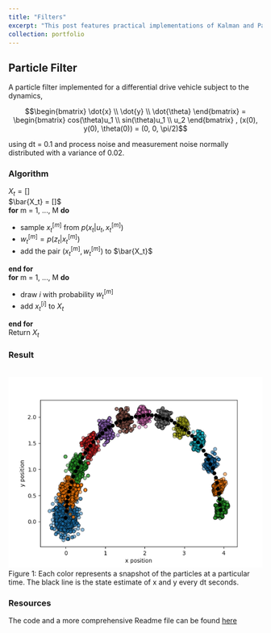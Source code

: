 ```yaml
---
title: "Filters"
excerpt: "This post features practical implementations of Kalman and Particle filters—widely employed algorithms in robotics to address uncertainties within the environment. By effectively accommodating these uncertainties, the filters play a crucial role in enhancing state estimation and control, contributing to the robust performance of robotic systems. <br/><img src='/images/particlefilter.png'>"
collection: portfolio
---
```


## Particle Filter 
A particle filter implemented for a differential drive vehicle subject to the dynamics, 

```math
\begin{bmatrix} \dot{x} \\ \dot{y} \\ \dot{\theta} \end{bmatrix} = \begin{bmatrix} cos(\theta)u_1 \\ sin(\theta)u_1  \\ u_2  \end{bmatrix} , (x(0), y(0), \theta(0)) = (0, 0, \pi/2)
```

using dt = 0.1 and process noise and measurement noise normally distributed with a variance of 0.02.

### Algorithm 

$X_t = []$  
$\bar{X_t} = []$  
**for** m = 1, ..., M **do**  
* sample $x^{[m]}_t$ from $p(x_t|u_t,x^{[m]}_t)$  
* $w^{[m]}_t = p(z_t|x^{[m]}_t)$
* add the pair $(x^{[m]}_t, w^{[m]}_t)$ to $\bar{X_t}$  

**end for**  
**for** m = 1, ..., M **do**  
* draw *i* with probability $w^{[m]}_t$ 
* add $x^{[i]}_t$ to $X_t$ 

**end for**  
Return $X_t$

### Result
<br/><img src='/images/particlefilter.png'>
Figure 1: Each color represents a snapshot of the particles at a particular time. The black line is the state estimate of x and y every dt seconds.

### Resources 
The code and a more comprehensive Readme file can be found [here](https://github.com/gabwink/estimation)